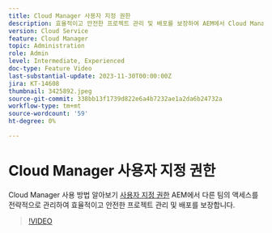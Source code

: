 ```yaml
---
title: Cloud Manager 사용자 지정 권한
description: 효율적이고 안전한 프로젝트 관리 및 배포를 보장하여 AEM에서 Cloud Manager 사용자 지정 권한을 사용하여 다양한 팀에 대한 액세스를 전략적으로 관리하는 방법에 대해 알아봅니다.
version: Cloud Service
feature: Cloud Manager
topic: Administration
role: Admin
level: Intermediate, Experienced
doc-type: Feature Video
last-substantial-update: 2023-11-30T00:00:00Z
jira: KT-14608
thumbnail: 3425892.jpeg
source-git-commit: 338bb13f1739d822e6a4b7232ae1a2da6b24732a
workflow-type: tm+mt
source-wordcount: '59'
ht-degree: 0%

---
```



# Cloud Manager 사용자 지정 권한

Cloud Manager 사용 방법 알아보기 [사용자 지정 권한](https://experienceleague.adobe.com/docs/experience-manager-cloud-manager/content/requirements/custom-permissions.html) AEM에서 다른 팀의 액세스를 전략적으로 관리하여 효율적이고 안전한 프로젝트 관리 및 배포를 보장합니다.

>[!VIDEO](https://video.tv.adobe.com/v/3425892/?learn=on)
